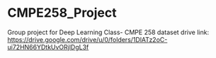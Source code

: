 # CMPE258_Project
Group project for Deep Learning Class- CMPE 258
dataset drive link: https://drive.google.com/drive/u/0/folders/1DlATz2oC-ui72HN66YDtkUvORjlDgL3f
